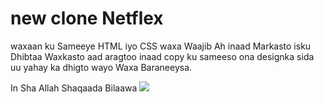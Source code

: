 # new clone Netflex

waxaan ku Sameeye HTML iyo CSS waxa Waajib Ah inaad Markasto isku Dhibtaa Waxkasto aad aragtoo 
inaad copy ku sameeso ona designka sida uu yahay ka dhigto wayo Waxa Baraneeysa.

In Sha Allah Shaqaada Bilaawa 
![](https://github.com/jamaalhassan/newcloneNetflex/blob/master/nett.png?raw=trues=200)
